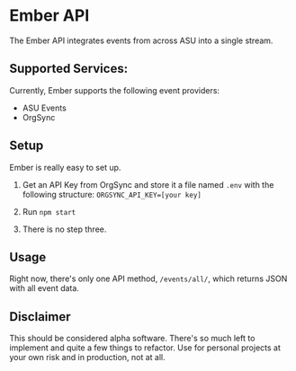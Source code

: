 # Ember API
The Ember API integrates events from across ASU into a single stream.

## Supported Services:
Currently, Ember supports the following event providers:
- ASU Events
- OrgSync

## Setup

Ember is really easy to set up.

1. Get an API Key from OrgSync and store it a file named `.env` with the following structure:
`ORGSYNC_API_KEY=[your key]`

2. Run `npm start`

3. There is no step three.

## Usage

Right now, there's only one API method, `/events/all/`, which returns JSON with all event data.

## Disclaimer

This should be considered alpha software. There's so much left to implement and quite a few things to refactor. Use for personal projects at your own risk and in production, not at all.
